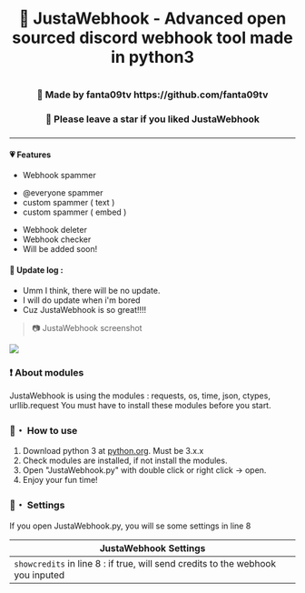 <h1 align="center">🎄 JustaWebhook - Advanced open sourced discord webhook tool made in python3<h1>
<h3 align="center">🎇 Made by fanta09tv https://github.com/fanta09tv<h3>
<h3 align="center">🌟 Please leave a star if you liked JustaWebhook<h3>

---

#### 💗 Features 
 + Webhook spammer
 - @everyone spammer
 - custom spammer ( text )
 - custom spammer ( embed )
 + Webhook deleter
 + Webhook checker
 + Will be added soon!
 
#### 🎁 Update log :
 - Umm I think, there will be no update.
 - I will do update when i'm bored
 - Cuz JustaWebhook is so great!!!!
 
 
> 📷 JustaWebhook screenshot

<p align="left"><img src="https://cdn.discordapp.com/attachments/873395766520057886/928249602568761364/unknown.png"</p>

### ❗ About modules
JustaWebhook is using the modules : 
requests, os, time, json, ctypes, urllib.request
You must have to install these modules before you start.
 
### 📁・ How to use
1. Download python 3 at [python.org](https://python.org). Must be 3.x.x
2. Check modules are installed, if not install the modules.
3. Open "JustaWebhook.py" with double click or right click -> open.
4. Enjoy your fun time!

### 💾・ Settings
If you open JustaWebhook.py, you will se some settings in line 8

|          JustaWebhook Settings 		    |
| ------------------------------------ 	|
| `showcredits` in line 8 : if true, will send credits to the webhook you inputed |
